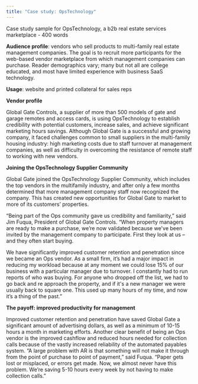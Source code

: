 ```yaml
---
title: "Case study: OpsTechnology"
---
```


Case study sample for OpsTechnology, a b2b real estate services marketplace - 400 words

**Audience profile**: vendors who sell products to multi-family real estate management companies.  The goal is to recruit more participants for the web-based vendor marketplace from which management companies can purchase.  Reader demographics vary; many but not all are college educated, and most have limited experience with business SaaS technology.

**Usage**:  website and printed collateral for sales reps


**Vendor profile**

Global Gate Controls, a supplier of more than 500 models of gate and garage remotes and access cards, is using OpsTechnology to establish credibility with potential customers, increase sales, and achieve significant marketing hours savings. Although Global Gate is a successful and growing company, it faced challenges common to small suppliers in the multi-family housing industry: high marketing costs due to staff turnover at management companies, as well as difficulty in overcoming the resistance of remote staff to working with new vendors.

**Joining the OpsTechnology Supplier Community**

Global Gate joined the OpsTechnology Supplier Community, which includes the top vendors in the multifamily industry, and after only a few months determined that more management company staff now recognized the company. This has created new opportunities for Global Gate to market to more of its customers’ properties.

“Being part of the Ops community gave us credibility and familiarity,” said Jim Fuqua, President of Global Gate Controls.  “When property managers are ready to make a purchase, we’re now validated because we've been invited by the management company to participate. First they look at us – and they often start buying.

We have significantly improved customer retention and penetration since we became an Ops vendor.  As a small firm, it’s had a major impact in reducing my workload because at any moment we could lose 15% of our business with a particular manager due to turnover. I constantly had to run reports of who was buying. For anyone who dropped off the list, we had to go back and re approach the property, and if it's a new manager we were usually back to square one. This used up many hours of my time, and now it’s a thing of the past.”

**The payoff: improved productivity for management**

Improved customer retention and penetration have saved Global Gate a significant amount of advertising dollars, as well as a minimum of 10-15 hours a month in marketing efforts.
Another clear benefit of being an Ops vendor is the improved cashflow and reduced hours needed for collection calls because of the vastly increased reliability of the automated payables system.  “A large problem with AR is that something will not make it through from the point of purchase to point of payment,” said Fuqua. “Paper gets lost or misplaced, or errors get made. Now, we almost never have this problem. We’re saving 5-10 hours every week by not having to make collection calls.”
